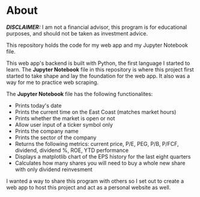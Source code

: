 # About
***DISCLAIMER:*** I am not a financial advisor, this program is for educational purposes, and should not be taken as investment advice.

This repository holds the code for my web app and my Jupyter Notebook file.

This web app's backend is built with Python, the first language I started to learn. The **Jupyter Notebook** file in this repository is where this project first started to take shape and lay the foundation for the web app. It also was a way for me to practice web scraping.

The **Jupyter Notebook** file has the following functionalites:
* Prints today's date
* Prints the current time on the East Coast (matches market hours)
* Prints whether the market is open or not
* Allow user input of a ticker symbol only
* Prints the company name
* Prints the sector of the company
* Returns the following metrics: current price, P/E, PEG, P/B, P/FCF, dividend, dividend %, ROE, YTD performance
* Displays a matplotlib chart of the EPS history for the last eight quarters
* Calculates how many shares you will need to buy a whole new share with only dividend reinvesment

I wanted a way to share this program with others so I set out to create a web app to host this project and act as a personal website as well.
